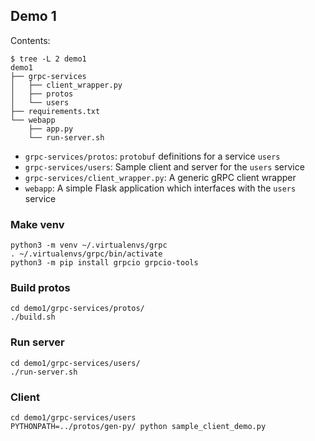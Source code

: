 ## Demo 1

Contents:

```
$ tree -L 2 demo1
demo1
├── grpc-services
│   ├── client_wrapper.py
│   ├── protos
│   └── users
├── requirements.txt
└── webapp
    ├── app.py
    └── run-server.sh
```

- `grpc-services/protos`: `protobuf` definitions for a service `users`
- `grpc-services/users`: Sample client and server for the `users` service
- `grpc-services/client_wrapper.py`: A generic gRPC client wrapper
- `webapp`: A simple Flask application which interfaces with the `users` service

### Make venv 

```
python3 -m venv ~/.virtualenvs/grpc
. ~/.virtualenvs/grpc/bin/activate
python3 -m pip install grpcio grpcio-tools
```


### Build protos

```
cd demo1/grpc-services/protos/
./build.sh
```


### Run server

```
cd demo1/grpc-services/users/
./run-server.sh
```

### Client

```
cd demo1/grpc-services/users 
PYTHONPATH=../protos/gen-py/ python sample_client_demo.py
```


